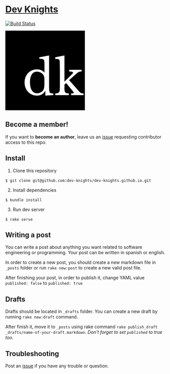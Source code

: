 # [Dev Knights](https://dev-knights.github.io/)

[![Build Status](https://travis-ci.org/dev-knights/dev-knights.github.io.svg?branch=master)](https://travis-ci.org/dev-knights/dev-knights.github.io)

![logo](assets/images/logo.png)
## Become a member!

If you want to **become an author**, leave us an [issue](https://github.com/dev-knights/dev-knights.github.io/issues) requesting contributor access to this repo.

## Install

1. Clone this repository

```
$ git clone git@github.com:dev-knights/dev-knights.github.io.git
```

2. Install dependencies

```
$ bundle install
```

3. Run dev server

```
$ rake serve
```

## Writing a post

You can write a post about anything you want related to software engineering or programming. Your post can be written in spanish or english.

In order to create a new post, you should create a new markdown file in `_posts` folder or run `rake new:post` to create a new valid post file.

After finishing your post, in order to publish it, change YAML value `published: false` to `published: true`

## Drafts

Drafts should be located in `_drafts` folder. You can create a new draft by running `rake new:draft` command.

After finish it, move it to `_posts` using rake command `rake publish_draft _drafts/name-of-your-draft.markdown`. *Don't forget to set `published` to true too*.

## Troubleshooting

Post an [issue](https://github.com/dev-knights/dev-knights.github.io/issues) if you have any trouble or question.
